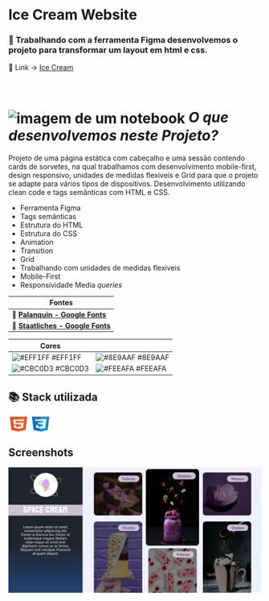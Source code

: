 # **Ice Cream Website**

### 📌 Trabalhando com a ferramenta Figma desenvolvemos o projeto para transformar um layout em html e css.

🔗 Link -> <a href="https://rodrigoluigi.github.io/LP-Ice-Cream/">Ice Cream</a>

# <br><img src="https://imgur.com/VhTBbHg.png" alt="imagem de um notebook" align="center" width="30px"> _**O que desenvolvemos neste Projeto?**_

Projeto de uma página estática com cabeçalho e uma sessão contendo cards de sorvetes, na qual trabalhamos com desenvolvimento mobile-first, design responsivo, unidades de medidas flexiveis e Grid para que o projeto se adapte para vários tipos de dispositivos. Desenvolvimento utilizando clean code e tags semânticas com HTML e CSS.

- Ferramenta Figma
- Tags semânticas
- Estrutura do HTML
- Estrutura do CSS
- Animation
- Transition
- Grid
- Trabalhando com unidades de medidas flexiveis
- Mobile-First
- Responsividade Media *queries*

| **Fontes** |
| ----------------- | 
| 🔗 **[Palanquin - Google Fonts](https://fonts.google.com/specimen/Palanquin?query=palan)** |
| 🔗 **[Staatliches - Google Fonts](https://fonts.google.com/specimen/Staatliches?query=staa)** |
    

  | **Cores**               |                                                 |
| ----------------- | ---------------------------------------------------------------- |
| ![#EFF1FF](http://via.placeholder.com/12/EFF1FF?text=+) #EFF1FF | ![#8E9AAF](http://via.placeholder.com/12/8E9AAF?text=+) #8E9AAF |
| ![#CBC0D3](http://via.placeholder.com/12/CBC0D3?text=+) #CBC0D3  | ![#FEEAFA](http://via.placeholder.com/12/FEEAFA?text=+) #FEEAFA  | ![#CBC0D3](http://via.placeholder.com/12/CBC0D3?text=+) #CBC0D3 |


## 📚 Stack utilizada

<div style="display: inline-block">
  <img align="center" alt="Logo HTML5" height="30" width="40" src="https://raw.githubusercontent.com/devicons/devicon/master/icons/html5/html5-original.svg">
  <img align="center" alt="Logo CSS3" height="30" width="40" src="https://raw.githubusercontent.com/devicons/devicon/master/icons/css3/css3-original.svg">
</div>


## Screenshots

<img src="./assets/images/ice-cream.png">
